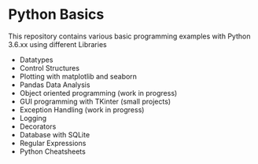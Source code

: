 # Python Basics
This repository contains various basic programming examples with Python 3.6.xx using different Libraries

- Datatypes
- Control Structures
- Plotting with matplotlib and seaborn
- Pandas Data Analysis
- Object oriented programming (work in progress)
- GUI programming with TKinter (small projects)
- Exception Handling (work in progress)
- Logging
- Decorators
- Database with SQLite
- Regular Expressions
- Python Cheatsheets


